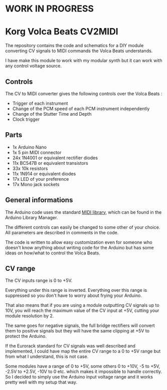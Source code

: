 # WORK IN PROGRESS

# Korg Volca Beats CV2MIDI

The repository contains the code and schematics for a DIY module converting CV signals to MIDI commands the Volca Beats understands.

I have make this module to work with my modular synth but it can work with any control voltage source.

## Controls
The CV to MIDI converter gives the following controls over the Volca Beats :
* Trigger of each instrument
* Change of the PCM speed of each PCM instrument independently
* Change of the Stutter Time and Depth
* Clock trigger

## Parts
* 1x Arduino Nano
* 1x 5 pin MIDI connector 
* 24x 1N4001 or equivalent rectifier diodes
* 11x BC547B or equivalent transistors
* 33x 10k resistors
* 11x 1N914 or equivalent diodes
* 17x LED of your preference
* 17x Mono jack sockets

## General informations

The Arduino code uses the standard [MIDI library](https://github.com/FortySevenEffects/arduino_midi_library/blob/master/src/MIDI.h), which can be found in the Arduino Library Manager.

The different controls can easily be changed to some other of your choice. All parameters are described in comments in the code.

The code is written to allow easy customization even for someone who doesn't know anything about writing code for the Arduino but has some ideas on how/what to control the Volca Beats.

## CV range
The CV inputs range is 0 to +5V.

Everything under this range is inverted.
Everything over this range is suppressed so you don't have to worry about frying your Arduino.

That also means that if you are using a module outputting CV signals up to 10V, you will reach the maximum value of the CV input at +5V, cutting your module resolution by 2.

The same goes for negative signals, the full bridge rectifiers will convert them to positive signals but they will have the same clipping at +5V to protect the Arduino.

If the Eurorack standard for CV signals was well described and implemented, I could have map the entire CV range to a 0 to +5V range but from what I understand, this is not case.

Some modules have a range of 0 to +5V, some others 0 to +10V, -5 to +5V, -2.5V to +2.5V, -10V to 0 etc. which makes it impossible to handle correctly.
So I decided to simply use the Arduino input voltage range and it works pretty well with my setup that way. 